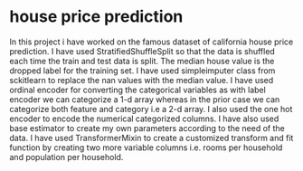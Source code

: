 # house price prediction
In this project i have worked on the famous dataset of california house price prediction. 
I have used StratifiedShuffleSplit so that the data is shuffled each time the train and test data is split.
The median house value is the dropped label for the training set.
I have used simpleimputer class from sckitlearn to replace the nan values with the median value.
I have used ordinal encoder for converting the categorical variables as with label encoder we can categorize a 1-d array whereas in the prior case we can categorize both feature and category i.e a 2-d array.
I also used the one hot encoder to encode the numerical categorized columns.
I have also used base estimator to create my own parameters according to the need of the data.
I have used TransformerMixin to create a customized transform and fit function by creating two more variable columns i.e. rooms per household and population per household.

 
